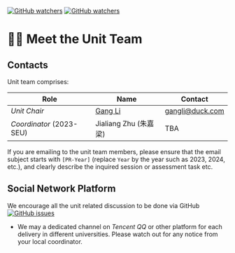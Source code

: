 [![GitHub watchers](https://img.shields.io/badge/tulip--lab-Pattern--Classification-brightgreen)](../README.md)
[![GitHub watchers](https://img.shields.io/badge/Module-Induction-orange)](README.md)

# :man_teacher: Meet the Unit Team

## Contacts  

Unit team comprises:  

| Role | Name  | Contact |
| -------------- | ------------| ----- | 
| *Unit Chair* | [Gang Li](https://member.acm.org/~gangli) |   gangli@duck.com  |
| *Coordinator* (2023-SEU) | Jialiang Zhu (朱嘉梁) | TBA |

If you are emailing to the unit team members, please ensure that the email subject starts with `[PR-Year]` (replace `Year` by the year such as 2023, 2024, etc.), and clearly describe the inquired session or assessment task etc.

## Social Network Platform  

We encourage all the unit related discussion to be done via GitHub 
[![GitHub issues](https://img.shields.io/github/issues/tulip-lab/pattern)](https://github.com/tulip-lab/pattern/issues)

- We may a dedicated channel on *Tencent QQ* or other platform for each delivery in different universities. Please watch out for any notice from your local coordinator.

